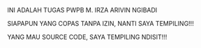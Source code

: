 INI ADALAH TUGAS PWPB M. IRZA ARIVIN NGIBADI

SIAPAPUN YANG COPAS TANPA IZIN, NANTI SAYA TEMPILING!!!

YANG MAU SOURCE CODE, SAYA TEMPILING NDISIT!!!